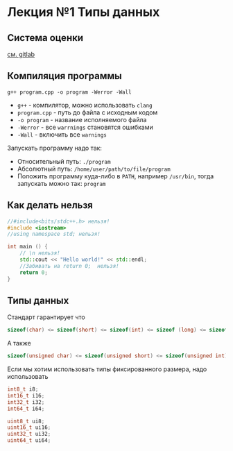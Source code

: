 # Лекция №1 Типы данных

## Система оценки

[см. gitlab](https://gitlab.com/levanovd/cpp-pilot-hse/-/blob/main/SCORE.md)

## Компиляция программы

```shell
g++ program.cpp -o program -Werror -Wall
```

* `g++` - компилятор, можно использовать `clang`
* `program.cpp` - путь до файла с исходным кодом
* `-o program` - название исполняемого файла
* `-Werror` - все `warrnings` становятся ошибками
* `-Wall` - включить все `warnings`

Запускать программу надо так:
* Относительный путь: `./program`
* Абсолютный путь: `/home/user/path/to/file/program`
* Положить программу куда-либо в `PATH`, например `/usr/bin`, тогда запускать можно так: `program`

## Как делать нельзя

```c++
//#include<bits/stdc++.h> нельзя!
#include <iostream>
//using namespace std; нельзя!

int main () {
    // \n нельзя!
    std::cout << "Hello world!" << std::endl;
    //Забивать на return 0;  нельзя!
    return 0;
}
```

## Типы данных

Стандарт гарантирует что

```c++
sizeof(char) <= sizeof(short) <= sizeof(int) <= sizeof (long) <= sizeof(long long)
```

А также

```c++
sizeof(unsigned char) <= sizeof(unsigned short) <= sizeof(unsigned int) <= sizeof (unsigned long) <= sizeof(unsigned long long)
```

Если мы хотим использовать типы фиксированного размера, надо использовать

```c++
int8_t i8;
int16_t i16;
int32_t i32;
int64_t i64;

uint8_t ui8;
uint16_t ui16;
uint32_t ui32;
uint64_t ui64;
```